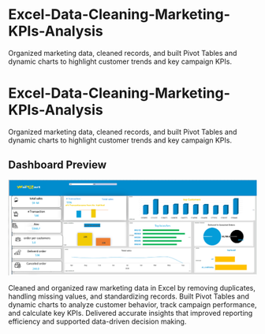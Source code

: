 # Excel-Data-Cleaning-Marketing-KPIs-Analysis
Organized marketing data, cleaned records, and built Pivot Tables and dynamic charts to highlight customer trends and key campaign KPIs.

# Excel-Data-Cleaning-Marketing-KPIs-Analysis

Organized marketing data, cleaned records, and built Pivot Tables and dynamic charts to highlight customer trends and key campaign KPIs.

## Dashboard Preview

![Dashboard Preview](first%20project.png)

Cleaned and organized raw marketing data in Excel by removing duplicates, handling missing values, and standardizing records. Built Pivot Tables and dynamic charts to analyze customer behavior, track campaign performance, and calculate key KPIs. Delivered accurate insights that improved reporting efficiency and supported data-driven decision making.
